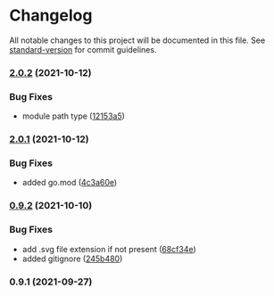 # Changelog

All notable changes to this project will be documented in this file. See [standard-version](https://github.com/conventional-changelog/standard-version) for commit guidelines.

### [2.0.2](/github.com/future-wd/hugo-svg-font/compare/v2.0.1...v2.0.2) (2021-10-12)


### Bug Fixes

* module path type ([12153a5](/github.com/future-wd/hugo-svg-font/commit/12153a51483f6da9b8ae6452be67bdc3e47f3ebd))

### [2.0.1](/github.com/future-wd/hugo-svg-font/compare/v2.0.0...v2.0.1) (2021-10-12)


### Bug Fixes

* added go.mod ([4c3a60e](/github.com/future-wd/hugo-svg-font/commit/4c3a60ea62f4e9cc73c7cc97670887863a76a527))

### [0.9.2](/github.com/future-wd/hugo-svg-font/compare/v0.9.1...v0.9.2) (2021-10-10)


### Bug Fixes

* add .svg file extension if not present ([68cf34e](/github.com/future-wd/hugo-svg-font/commit/68cf34e2a617b59d72cc16525c4d8bd35e02785a))
* added gitignore ([245b480](/github.com/future-wd/hugo-svg-font/commit/245b480357989568fbca9960f470c2fd044ce750))

### 0.9.1 (2021-09-27)
